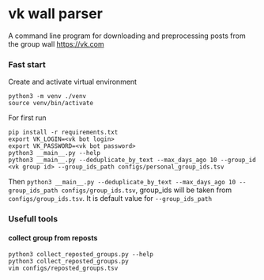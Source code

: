 # vk wall parser

A command line program for downloading and preprocessing posts from the group wall https://vk.com

### Fast start
Create and activate virtual environment
```
python3 -m venv ./venv
source venv/bin/activate
```
For first run
```
pip install -r requirements.txt
export VK_LOGIN=<vk bot login>
export VK_PASSWORD=<vk bot password>
python3 __main__.py --help
python3 __main__.py --deduplicate_by_text --max_days_ago 10 --group_id <vk group id> --group_ids_path configs/personal_group_ids.tsv
```
Then `python3 __main__.py --deduplicate_by_text --max_days_ago 10 --group_ids_path configs/group_ids.tsv`, group_ids will be taken from `configs/group_ids.tsv`. It is default value for `--group_ids_path`


### Usefull tools
#### collect group from reposts
```
python3 collect_reposted_groups.py --help
python3 collect_reposted_groups.py
vim configs/reposted_groups.tsv
```
